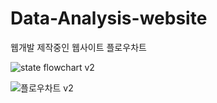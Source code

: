# Data-Analysis-website
웹개발
제작중인 웹사이트 플로우차트

![state flowchart v2](https://github.com/user-attachments/assets/b5f73276-f81c-4ed3-b6f8-853bcd09060f)

![플로우차트 v2](https://github.com/user-attachments/assets/b7f2926a-656e-4b32-a257-2812b89df07e)

